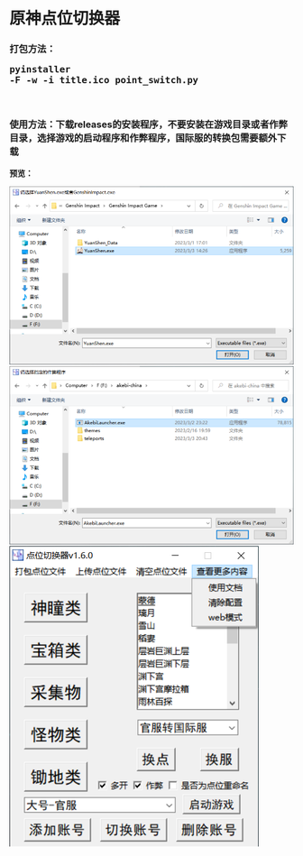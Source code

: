 # 原神点位切换器
### 打包方法：<pre>pyinstaller -F -w -i title.ico point_switch.py<pre>
### 使用方法：下载releases的安装程序，不要安装在游戏目录或者作弊目录，选择游戏的启动程序和作弊程序，国际服的转换包需要额外下载
**预览：**

![1](1.png)
![2](2.png)
![3](preview.png)
